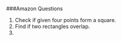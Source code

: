 ###Amazon Questions

1. Check if given four points form a square.
2. Find if two rectangles overlap.
3. 